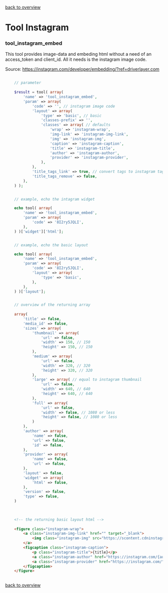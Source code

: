 [back to overview](../../README.markdown#initial-functionality)

Tool Instagram
===============================

### tool_instagram_embed

This tool provides image-data and embeding html without a need of an access_token and client_id. All it needs is the instagram image code.

Source: https://instagram.com/developer/embedding/?ref=driverlayer.com

````php

	// parameter
	
	$result = tool( array(
		'name' => 'tool_instagram_embed',
		'param' => array(
			'code' => '', // instagram image code
			'layout' => array(
				'type' => 'basic', // basic
				'classes-prefix' => '',
				'classes' => array( // defaults
					'wrap' => 'instagram-wrap',
					'img-link' => 'instagram-img-link',
					'img' => 'instagram-img',
					'caption' => 'instagram-caption',
					'title' => 'instagram-title',
					'author' => 'instagram-author',
					'provider' => 'instagram-provider',
				),
			),
			'title_tags_link' => true, // convert tags to instagram tag links
			'title_tags_remove' => false,
		),
	) );


	// example, echo the intagram widget

	echo tool( array(
		'name' => 'tool_instagram_embed',
		'param' => array(
			'code' => '8I2ry5JQLI',
		),
	) )['widget']['html'];


	// example, echo the basic layout

	echo tool( array(
		'name' => 'tool_instagram_embed',
		'param' => array(
			'code' => '8I2ry5JQLI',
			'layout' => array(
				'type' => 'basic',
			),
		),
	) )['layout'];


	// overview of the returning array
	
	array(
		'title' => false,
		'media_id' => false,
		'sizes' => array(
			'thumbnail' => array(
				'url' => false,
				'width' => 150, // 150
				'height' => 150, // 150
			),
			'medium' => array(
				'url' => false,
				'width' => 320, // 320
				'height' => 320, // 320
			),
			'large' => array( // equal to instagram thumbnail
				'url' => false,
				'width' => 640, // 640
				'height' => 640, // 640
			),
			'full' => array(
				'url' => false,
				'width' => false, // 1080 or less
				'height' => false, // 1080 or less
			)
		),
		'author' => array(
			'name' => false,
			'url' => false,
			'id' => false,
		),
		'provider' => array(
			'name' => false,
			'url' => false,
		),
		'layout' => false,
		'widget' => array(
			'html' => false,
		),
		'version' => false,
		'type' => false,
	)
	
````

````html
	
	<!-- the returning basic layout html -->
	
	<figure class="instagram-wrap">
		<a class="instagram-img-link" href="" target="_blank">
			<img class="instagram-img" src="https://scontent.cdninstagram.com/…">
		</a>
		<figcaption class="instagram-caption">
			<p class="instagram-title">{title}</p>
			<a class="instagram-author" href="https://instagram.com/{autor}" target="_blank">{autor}</a>
			<a class="instagram-provider" href="https://instagram.com/" target="_blank">Instagram</a>
		</figcaption>
	</figure>
	
````

[back to overview](../../README.markdown#initial-functionality)
